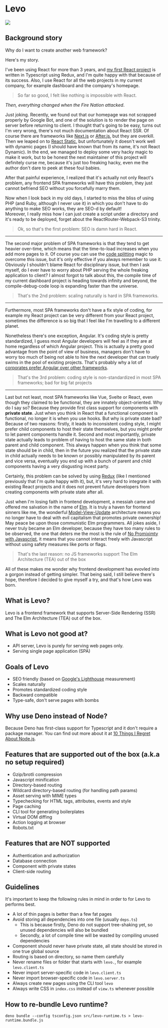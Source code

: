 # Levo

![](https://github.com/levo-framework/core/workflows/CI/badge.svg)

## Background story
Why do I want to create another web framework?  

Here's my story.  

I've been using React for more than 3 years, and [my first React project](https://ttap.surge.sh/#/select) is written in Typescript using Redux, and I'm quite happy with that because of its success. Also, I use React for all the web projects in my current company, for example dashboard and the company's homepage.  

> So far so good, I felt like nothing is impossible with React.  

*Then, everything changed when the Fire Nation attacked*. 

Just joking. Recently, we found out that our homepage was not scrapped properly by Google Bot, and one of the solution is to render the page on server before returning to client. I thought that's going to be easy, turns out I'm very wrong, there's not much documentation about React SSR. Of course there are frameworks like [Next.js](https://nextjs.org/) or [After.js](https://github.com/jaredpalmer/after.js), but they are overkill. Then we leaped on to [React Static](https://github.com/react-static/react-static), but unfortunately it doesn't work well with dynamic pages (I should have known that from its name, it's not React Dynamic). In the end, we managed to deploy some very hacky magic to make it work, but to be honest the next maintainer of this project will definitely curse me, because it's just too freaking hacky, even me the author don't dare to peek at these foul babies.  


After that painful experience, I realized that it's actually not only React's problem, any frontend SPA frameworks will have this problem, they just cannot befriend SEO without you forcefully marry them.

Now when I look back in my old days, I started to miss the bliss of using PHP (and Ruby, although I never use it) in which you don't have to do anything to make SEO works, they are SEO-d by default!  
Moreover, I really miss how I can just create a script under a directory and it's ready to be deployed, forget about the ReactRouter-Webpack-S3 trinity. 

> Ok, so that's the first problem: SEO is damn hard in React.

---

The second major problem of SPA frameworks is that they tend to get heavier over-time, which means that the time-to-load increases when you add more pages to it. Of course you can use the [code splitting](https://webpack.js.org/guides/code-splitting/) magic to overcome this issue, but it's only effective if you always remember to use it. Obviously I shouldn't blame React for disciplinary issue, but then I ask myself, do I ever have to worry about PHP serving the whole freaking application to client? I almost forgot to talk about this, the compile time of my current dashboard project is heading towards infinity and beyond, the compile-debug-code loop is expanding faster than the universe.

> That's the 2nd problem: scaling naturally is hard in SPA frameworks.

---

Furthermore, most SPA frameworks don't have a fix style of coding, for example my React project can be very different from your React project, sometimes the difference is so big that I feel like I'm travelling to a different planet. 

Nonetheless there's one exception, Angular. It's coding style is pretty standardized, I guess most Angular developers will feel as if they are at home regardless of which Angular project. This is actually a pretty good advantage from the point of view of business, managers don't have to worry too much of being not able to hire the next developer that can truely swims in the pool of existing projects. That's probably why a lot of [corporates prefer Angular over other frameworks](https://www.techrepublic.com/article/angular-vs-react-who-wins-the-front-end-battle-in-the-enterprise/#:~:text=Angular%20is%20more%20popular%20than,React%20was%20mentioned%20in%2037%25.).

> That's the 3rd problem: coding style is non-standardized in most SPA frameworks; bad for big fat projects

---

Last but not least, most SPA frameworks like Vue, Svelte or React, even though they claimed to be functional, they are innately object-oriented. Why do I say so? Because they provide first class support for components with **private state**. Just when you think in React that a functional component is functional, no longer it is when you use hooks. But why is private state bad? Because of two reasons: firstly, it leads to inconsistent coding style, I might prefer child components to host their state themselves, but you might prefer to let parent components handle it. Second and most importantly, private state actually leads to problem of having to host the same state in both parent and child component. This always happen when you think that some state should be in child, then in the future you realized that the private state in child actually needs to be known or possibly manipulated by its parent and vice versa, eventually you end up with a bunch of parent and child components having a very disgusting incest party.

Certainly, this problem can be solved by using [Redux](https://redux.js.org/) (like I mentioned previously that I'm quite happy with it), but, it's very hard to integrate it with existing React projects and it does not prevent future developers from creating components with private state after all.

Just when I'm losing faith in frontend development, a messiah came and offered me salvation in the name of [Elm](https://elm-lang.org/). It is truly a haven for frontend sinners like me, the wonderful [Model-View-Update](https://guide.elm-lang.org/architecture/) architecture means you no longer have to deal with evil capitalism that promotes private ownership! May peace be upon those communistic Elm programmers. All jokes aside, I never truly became an Elm developer, because they have too many rules to be observed, the one that deters me the most is the rule of [No Promiximty with Javascript](https://www.reddit.com/r/elm/comments/5g3540/the_elm_alienation/), it means that you cannot interact freely with Javascript without using safety measures like ports or flags. 

> That's the last reason: no JS frameworks support The Elm Architecture (TEA) out of the box

All of these makes me wonder why frontend development has evovled into a gorgon instead of getting simpler. That being said, I still believe there's hope, therefore I decided to give myself a try, and that's how Levo was born.

## What is Levo?
Levo is a frontend framework that supports Server-Side Rendering (SSR) and The Elm Architecture (TEA) out of the box.

## What is Levo not good at?
* API server, Levo is purely for serving web pages only. 
* Serving single page application (SPA)

## Goals of Levo
* SEO friendly (based on [Google's Lighthouse](https://developers.google.com/web/tools/lighthouse) measurement)
* Scales naturally
* Promotes standardized coding style
* Backward compatible
* Type-safe, don't serve pages with bombs

## Why use Deno instead of Node?
Because Deno has first-class support for Typescript and it don't require a package manager. You can find out more about it at [10 Things I Regret About Node.js](https://www.youtube.com/watch?v=M3BM9TB-8yA).

## Features that are supported out of the box (a.k.a no setup required)
* Gzip/brotli compression
* Javascript minification
* Directory-based routing
* Wildcard directory-based routing (for handling path params) 
* Asset serving with MIME types
* Typechecking for HTML tags, attributes, events and style
* Page caching 
* CLI tool for generating boilerplates
* Virtual DOM diffing
* Action logging at browser
* Robots.txt

## Features that are NOT supported
* Authentication and authorization
* Database connection
* Component with private states
* Client-side routing

## Guidelines
It's important to keep the following rules in mind in order to for Levo to performs best.
* A lot of thin pages is better than a few fat pages
* Avoid storing all dependencies into one file (usually `deps.ts`)  
    * This is because firstly, Deno do not support tree-shaking yet, so unused dependencies will also be bundled
    * Secondly, a lot of compile time will be wasted by compiling unused dependencies
* Component should never have private state, all state should be stored in one true global source
* Routing is based on directory, so name them carefully
* Never rename files or folder that starts with `levo.`, for example `levo.client.ts`
* Never import server-specific code in `levo.client.ts`
* Never import browser-specific code in `levo.server.ts`
* Always create new pages using the CLI tool `levo`
* Always write CSS in `index.css` instead of `view.ts` whenever possible

## How to re-bundle Levo runtime?
```
deno bundle --config tsconfig.json src/levo-runtime.ts > levo-runtime.bundle.js
```